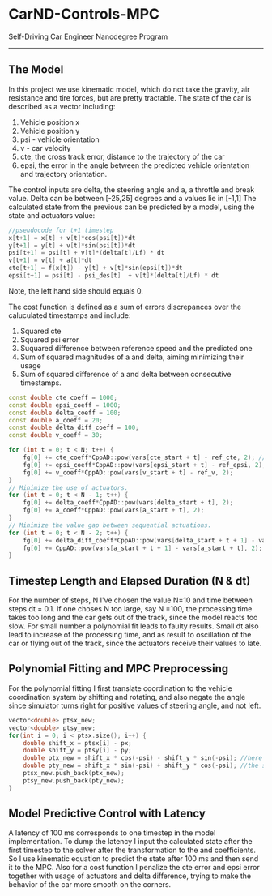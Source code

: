 # CarND-Controls-MPC
Self-Driving Car Engineer Nanodegree Program

---

## The Model

In this project we use kinematic model, which do not take the gravity, 
air resistance and tire forces, but are pretty tractable.
The state of the car is described as a vector including:
1. Vehicle position x
2. Vehicle position y
3. psi - vehicle orientation
4. v - car velocity
5. cte, the cross track error, distance to the trajectory of the car
6. epsi, the error in the angle between the predicted vehicle orientation and trajectory orientation.

The control inputs are delta, the steering angle and a, a throttle and break value.
Delta can be between [-25,25] degrees and a values lie in [-1,1]
The calculated state from the previous can be predicted by a model, using the state and 
actuators value:
   
```cpp
//pseudocode for t+1 timestep
x[t+1] = x[t] + v[t]*cos(psi[t])*dt
y[t+1] = y[t] + v[t]*sin(psi[t])*dt
psi[t+1] = psi[t] + v[t]*(delta[t]/Lf) * dt
v[t+1] = v[t] + a[t]*dt
cte[t+1] = f(x[t]) - y[t] + v[t]*sin(epsi[t])*dt
epsi[t+1] = psi[t] - psi_des[t]  + v[t]*(delta[t]/Lf) * dt
```
Note, the left hand side should equals 0.

The cost function is defined as a sum of errors discrepances over the caluculated timestamps
and include:
1. Squared cte
2. Squared psi error
3. Suquared difference between reference speed and the predicted one
4. Sum of squared magnitudes of a and delta, aiming minimizing their usage
5. Sum of squared difference of a and delta between consecutive timestamps. 

```cpp
const double cte_coeff = 1000;
const double epsi_coeff = 1000;
const double delta_coeff = 100;
const double a_coeff = 20;
const double delta_diff_coeff = 100;
const double v_coeff = 30;

for (int t = 0; t < N; t++) {
    fg[0] += cte_coeff*CppAD::pow(vars[cte_start + t] - ref_cte, 2); //cte_coeff
    fg[0] += epsi_coeff*CppAD::pow(vars[epsi_start + t] - ref_epsi, 2); //epsi_coeff
    fg[0] += v_coeff*CppAD::pow(vars[v_start + t] - ref_v, 2);
}
// Minimize the use of actuators.
for (int t = 0; t < N - 1; t++) {
    fg[0] += delta_coeff*CppAD::pow(vars[delta_start + t], 2);
    fg[0] += a_coeff*CppAD::pow(vars[a_start + t], 2);
}
// Minimize the value gap between sequential actuations.
for (int t = 0; t < N - 2; t++) {
    fg[0] += delta_diff_coeff*CppAD::pow(vars[delta_start + t + 1] - vars[delta_start + t], 2);
    fg[0] += CppAD::pow(vars[a_start + t + 1] - vars[a_start + t], 2);
}


```

## Timestep Length and Elapsed Duration (N & dt)

For the number of steps, N I've chosen the value N=10 and time between steps dt = 0.1.
If one choses N too large, say N =100, the processing time takes too long and the car gets 
out of the track, since the model reacts too slow. For small number a polynomial fit leads to
faulty results. Small dt also lead to increase of the processing time, and as result to 
oscillation of the car or flying out of the track, since the actuators receive their values 
to late.
 

## Polynomial Fitting and MPC Preprocessing

For the polynomial fitting I first translate coordination to the vehicle coordination system
by shifting and rotating, and also negate the angle since simulator turns right for positive 
values of steering angle, and not left. 
```cpp
vector<double> ptsx_new;
vector<double> ptsy_new;
for(int i = 0; i < ptsx.size(); i++) {
    double shift_x = ptsx[i] - px;
    double shift_y = ptsy[i] - py;
    double ptx_new = shift_x * cos(-psi) - shift_y * sin(-psi); //here we flip psi, due to the simulator configration
    double pty_new = shift_x * sin(-psi) + shift_y * cos(-psi); //the same
    ptsx_new.push_back(ptx_new);
    ptsy_new.push_back(pty_new);
}
```

## Model Predictive Control with Latency

A latency of 100 ms corresponds to one timestep in the model implementation.
To dump the latency I input the calculated state after the first timestep to the solver 
after the transformation to the  and coefficients. So I use kinematic equation to
predict the state after 100 ms and then send it to the MPC.
Also for a cost function I penalize the cte error and epsi error together with 
usage of actuators and delta difference, trying to make the behavior of the car more 
smooth on the corners.
